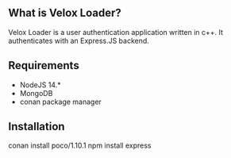 ## What is Velox Loader?
Velox Loader is a user authentication application written in c++. It authenticates with an Express.JS backend.

## Requirements
* NodeJS 14.*
* MongoDB
* conan package manager
## Installation
conan install poco/1.10.1
npm install express
